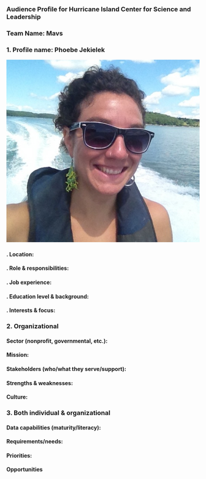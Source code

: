 ### Audience Profile for Hurricane Island Center for Science and Leadership 

### Team Name: Mavs

### 1. Profile name: Phoebe Jekielek

![](https://github.com/Wolverine7/Team-Mavs-ISQA8086-002/blob/master/D2D_Client.jpeg)
     
#### . Location:

#### . Role & responsibilities:

#### . Job experience:

#### . Education level & background:

#### . Interests & focus:

### 2. Organizational

#### Sector (nonprofit, governmental, etc.):

#### Mission:

#### Stakeholders (who/what they serve/support):

#### Strengths & weaknesses:

#### Culture:

### 3. Both individual & organizational

#### Data capabilities (maturity/literacy):

#### Requirements/needs:

#### Priorities:

#### Opportunities
